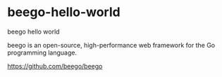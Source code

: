 # beego-hello-world
beego hello world

beego is an open-source, high-performance web framework for the Go programming language.

https://github.com/beego/beego
